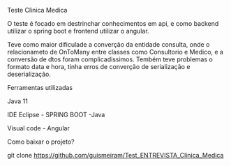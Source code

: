 Teste Clinica Medica

O teste é focado em destrinchar conhecimentos em api, e como backend utilizar o spring boot e frontend utilizar o angular.

Teve como maior dificulade a converção da entidade consulta, onde o relacionameto de OnToMany entre classes como Consultorio e Medico, 
e a conversão de dtos foram complicadissimos. Tembém teve problemas o formato data e hora, tinha erros de converção de serialização e deserialização.

<p>Ferramentas utilizadas </p> 
<p>Java 11</p>
<p>IDE Eclipse - SPRING BOOT -Java</p>
<p>Visual code - Angular</p>


Como baixar o projeto?

git clone https://github.com/guismeiram/Test_ENTREVISTA_Clinica_Medica


